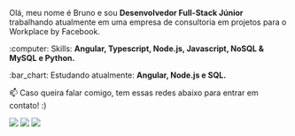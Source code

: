 
<p align="left">
  Olá, meu nome é Bruno e sou <strong>Desenvolvedor Full-Stack Júnior</strong> trabalhando atualmente em uma empresa de consultoria em projetos para o Workplace by Facebook.<br>
</p>

<p align="left">
  :computer: Skills: <strong>Angular, Typescript, Node.js, Javascript, NoSQL & MySQL e Python.</strong>
</p>

<p align="left">
  :bar_chart: Estudando atualmente: <strong>Angular, Node.js e SQL.</strong>
</p>

<p align="left">
📫  Caso queira falar comigo, tem essas redes abaixo para entrar em contato! :)
</p>

<p align="left">
<a href="mailto:bruno.lisa1200@gmail.com" alt="Gmail">
<img src="https://img.shields.io/badge/-bruno.lisa1200@gmail.com-e34c41?style=flat-square&labelColor=e34c41&logo=gmail&logoColor=white&link=bruno.lisa1200@gmail.com" /></a>
  
<a href="https://www.linkedin.com/in/bruno-limasa/" alt="Linkedin">
<img src="https://img.shields.io/badge/-Bruno%20Santos-blue?style=flat-square&logo=Linkedin&logoColor=white&link=https://www.linkedin.com/in/bruno-limasa/" /></a>

<a href="https://t.me/brunolima1200" alt="Telegram">
<img src="https://img.shields.io/badge/-@brunolima1200-blue?style=flat-square&logo=Telegram&logoColor=white&link=https://t.me/brunolima1200" /></a>
  
 </p>
 
 
